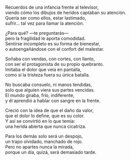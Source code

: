 
Recuerdos de una infancia frente al televisor,  
viendo cómo los dibujos de heridos captaban su atención.  
Quería ser como ellos, estar lastimado,  
sufrir... tal vez para llamar la atención.

¿Para qué? —te preguntarás—  
pero la fragilidad le aporta comodidad.  
Sentirse incompleto es su forma de bienestar,  
o autoengañándose con el confort del malestar.

Soñaba con vendas, con cortes, con llanto,  
con ser el protagonista de su propio quebranto.  
Imitaba el dolor que veía en pantalla,  
como si la tristeza fuera su única batalla.

No buscaba consuelo, ni manos tendidas,  
solo que alguien viera sus partes vencidas.  
El mundo giraba, frío, indiferente,  
y él aprendió a hablar con sangre en la frente.

Creció con la idea de que el daño da valor,  
que el dolor lo define, que es su color.  
Y así se convirtió en lo que temía:  
una herida abierta que nunca cicatriza.

Para los demás solo será un despojo,  
un trapo olvidado, manchado de rojo.  
Pero no apartes nunca la mirada,  
porque un día, quizá, será demasiado tarde.
